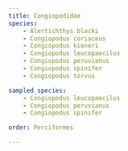 ```yaml
---
title: Congiopodidae
species:
    - Alertichthys blacki
    - Congiopodus coriaceus
    - Congiopodus kieneri
    - Congiopodus leucopaecilus
    - Congiopodus peruvianus
    - Congiopodus spinifer
    - Congiopodus torvus

sampled_species:
    - Congiopodus leucopaecilus
    - Congiopodus peruvianus
    - Congiopodus spinifer

order: Perciformes

---
```

